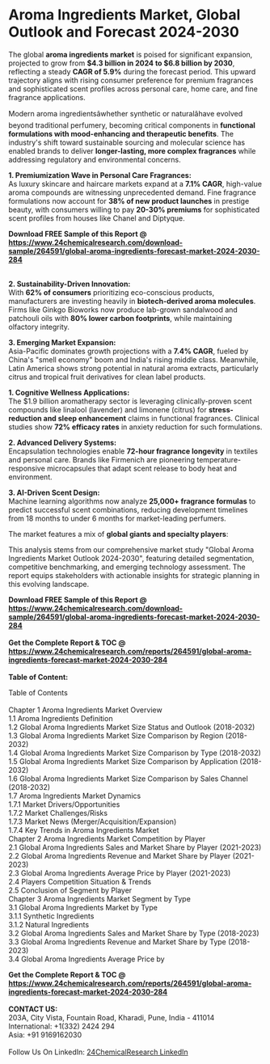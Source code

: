 <h1>Aroma Ingredients Market, Global Outlook and Forecast 2024-2030</h1><p>The global <strong>aroma ingredients market</strong> is poised for significant expansion, projected to grow from <strong>$4.3 billion in 2024 to $6.8 billion by 2030</strong>, reflecting a steady <strong>CAGR of 5.9%</strong> during the forecast period. This upward trajectory aligns with rising consumer preference for premium fragrances and sophisticated scent profiles across personal care, home care, and fine fragrance applications.</p><p>Modern aroma ingredientsâwhether synthetic or naturalâhave evolved beyond traditional perfumery, becoming critical components in <strong>functional formulations with mood-enhancing and therapeutic benefits</strong>. The industry's shift toward sustainable sourcing and molecular science has enabled brands to deliver <strong>longer-lasting, more complex fragrances</strong> while addressing regulatory and environmental concerns.</p><p><strong>1. Premiumization Wave in Personal Care Fragrances:</strong><br>
As luxury skincare and haircare markets expand at a <strong>7.1% CAGR</strong>, high-value aroma compounds are witnessing unprecedented demand. Fine fragrance formulations now account for <strong>38% of new product launches</strong> in prestige beauty, with consumers willing to pay <strong>20-30% premiums</strong> for sophisticated scent profiles from houses like Chanel and Diptyque.</p><div><b>Download FREE Sample of this Report @ 
            <a href="https://www.24chemicalresearch.com/download-sample/264591/global-aroma-ingredients-forecast-market-2024-2030-284">
            https://www.24chemicalresearch.com/download-sample/264591/global-aroma-ingredients-forecast-market-2024-2030-284</a></b></div><br><p><strong>2. Sustainability-Driven Innovation:</strong><br>
With <strong>62% of consumers</strong> prioritizing eco-conscious products, manufacturers are investing heavily in <strong>biotech-derived aroma molecules</strong>. Firms like Ginkgo Bioworks now produce lab-grown sandalwood and patchouli oils with <strong>80% lower carbon footprints</strong>, while maintaining olfactory integrity.</p><p><strong>3. Emerging Market Expansion:</strong><br>
Asia-Pacific dominates growth projections with a <strong>7.4% CAGR</strong>, fueled by China's "smell economy" boom and India's rising middle class. Meanwhile, Latin America shows strong potential in natural aroma extracts, particularly citrus and tropical fruit derivatives for clean label products.</p><p><strong>1. Cognitive Wellness Applications:</strong><br>
The $1.9 billion aromatherapy sector is leveraging clinically-proven scent compounds like linalool (lavender) and limonene (citrus) for <strong>stress-reduction and sleep enhancement</strong> claims in functional fragrances. Clinical studies show <strong>72% efficacy rates</strong> in anxiety reduction for such formulations.</p><p><strong>2. Advanced Delivery Systems:</strong><br>
Encapsulation technologies enable <strong>72-hour fragrance longevity</strong> in textiles and personal care. Brands like Firmenich are pioneering temperature-responsive microcapsules that adapt scent release to body heat and environment.</p><p><strong>3. AI-Driven Scent Design:</strong><br>
Machine learning algorithms now analyze <strong>25,000+ fragrance formulas</strong> to predict successful scent combinations, reducing development timelines from 18 months to under 6 months for market-leading perfumers.</p><p>The market features a mix of <strong>global giants and specialty players</strong>:</p><p>This analysis stems from our comprehensive market study "Global Aroma Ingredients Market Outlook 2024-2030", featuring detailed segmentation, competitive benchmarking, and emerging technology assessment. The report equips stakeholders with actionable insights for strategic planning in this evolving landscape.</p><div><b>Download FREE Sample of this Report @ 
            <a href="https://www.24chemicalresearch.com/download-sample/264591/global-aroma-ingredients-forecast-market-2024-2030-284">
            https://www.24chemicalresearch.com/download-sample/264591/global-aroma-ingredients-forecast-market-2024-2030-284</a></b></div><br><div><b>Get the Complete Report & TOC @ 
            <a href="https://www.24chemicalresearch.com/reports/264591/global-aroma-ingredients-forecast-market-2024-2030-284">
            https://www.24chemicalresearch.com/reports/264591/global-aroma-ingredients-forecast-market-2024-2030-284</a></b></div><br>
            <b>Table of Content:</b><p>Table of Contents<br />
<br />
Chapter 1 Aroma Ingredients Market Overview<br />
    1.1 Aroma Ingredients Definition<br />
    1.2 Global Aroma Ingredients Market Size Status and Outlook (2018-2032)<br />
    1.3 Global Aroma Ingredients Market Size Comparison by Region (2018-2032)<br />
    1.4 Global Aroma Ingredients Market Size Comparison by Type (2018-2032)<br />
    1.5 Global Aroma Ingredients Market Size Comparison by Application (2018-2032)<br />
    1.6 Global Aroma Ingredients Market Size Comparison by Sales Channel (2018-2032)<br />
    1.7 Aroma Ingredients Market Dynamics<br />
        1.7.1 Market Drivers/Opportunities<br />
        1.7.2 Market Challenges/Risks<br />
        1.7.3 Market News (Merger/Acquisition/Expansion)<br />
        1.7.4 Key Trends in Aroma Ingredients Market<br />
Chapter 2 Aroma Ingredients Market Competition by Player<br />
    2.1 Global Aroma Ingredients Sales and Market Share by Player (2021-2023)<br />
    2.2 Global Aroma Ingredients Revenue and Market Share by Player (2021-2023)<br />
    2.3 Global Aroma Ingredients Average Price by Player (2021-2023)<br />
    2.4 Players Competition Situation & Trends<br />
    2.5 Conclusion of Segment by Player<br />
Chapter 3 Aroma Ingredients Market Segment by Type<br />
    3.1 Global Aroma Ingredients Market by Type<br />
        3.1.1 Synthetic Ingredients<br />
        3.1.2 Natural Ingredients<br />
    3.2 Global Aroma Ingredients Sales and Market Share by Type (2018-2023)<br />
    3.3 Global Aroma Ingredients Revenue and Market Share by Type (2018-2023)<br />
    3.4 Global Aroma Ingredients Average Price by</p><div><b>Get the Complete Report & TOC @ 
            <a href="https://www.24chemicalresearch.com/reports/264591/global-aroma-ingredients-forecast-market-2024-2030-284">
            https://www.24chemicalresearch.com/reports/264591/global-aroma-ingredients-forecast-market-2024-2030-284</a></b></div><br><b>CONTACT US:</b><br>
            203A, City Vista, Fountain Road, Kharadi, Pune, India - 411014<br>
            International: +1(332) 2424 294<br>
            Asia: +91 9169162030 <br><br>
            Follow Us On LinkedIn: <a href="https://www.linkedin.com/company/24chemicalresearch/">24ChemicalResearch LinkedIn</a>